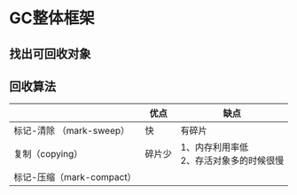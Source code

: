 # GC整体框架

## 找出可回收对象

## 回收算法

|                           | 优点   | 缺点                                       |
| ------------------------- | ------ | ------------------------------------------ |
| 标记-清除 （mark-sweep）  | 快     | 有碎片                                     |
| 复制（copying）           | 碎片少 | 1、内存利用率低<br>2、存活对象多的时候很慢 |
| 标记-压缩（mark-compact） |        |                                            |

